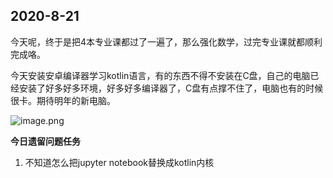 ## 2020-8-21

今天呢，终于是把4本专业课都过了一遍了，那么强化数学，过完专业课就都顺利完成咯。

今天安装安卓编译器学习kotlin语言，有的东西不得不安装在C盘，自己的电脑已经安装了好多好多环境，好多好多编译器了，C盘有点撑不住了，电脑也有的时候很卡。期待明年的新电脑。

![image.png](https://i.loli.net/2021/08/21/S3v94uaIYoFDfnh.png)

**今日遗留问题任务**

1. 不知道怎么把jupyter notebook替换成kotlin内核